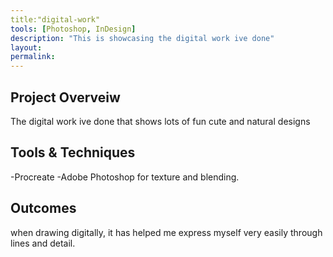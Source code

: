 ```yaml
---
title:"digital-work"
tools: [Photoshop, InDesign]
description: "This is showcasing the digital work ive done"
layout:
permalink:
---
```


## Project Overveiw

The digital work ive done that shows lots of fun cute and natural designs 

## Tools & Techniques 

-Procreate 
-Adobe Photoshop for texture and blending.

## Outcomes

when drawing digitally, it has helped me express myself very easily through lines and detail.

